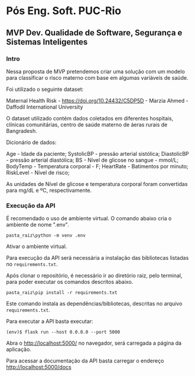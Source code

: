 # Pós Eng. Soft. PUC-Rio
## MVP Dev. Qualidade de Software, Segurança e Sistemas Inteligentes


### Intro
Nessa proposta de MVP pretendemos criar uma solução com um modelo para classificar o risco materno com base em algumas variáveis de saúde.

Foi utilizado o seguinte dataset: 

Maternal Health Risk - https://doi.org/10.24432/C5DP5D - Marzia Ahmed - Daffodil International University

O dataset utilizado contém dados coletados em diferentes hospitais, clínicas comunitárias, centro de saúde materno de áeras rurais de Bangradesh.

Dicionário de dados:

Age - Idade da paciente;
SystolicBP - pressão arterial sistólica;
DiastolicBP - pressão arterial diastólica;
BS - Nível de glicose no sangue - mmol/L;
BodyTemp - Temperatura corporal - F;
HeartRate - Batimentos por minuto;
RiskLevel - Nível de risco;

As unidades de Nível de glicose e temperatura corporal foram convertidas para mg/dL e ºC, respectivamente.


### Execução da API

É recomendado o uso de ambiente virtual. O comando abaixo cria o ambiente de nome ".env".

```
pasta_raiz\python -m venv .env
```
Ativar o ambiente virtual.

Para execução da API será necessária a instalação das bibliotecas listadas no `requirements.txt`.

Após clonar o repositório, é necessário ir ao diretório raiz, pelo terminal, para poder executar os comandos descritos abaixo.

```
pasta_raiz\pip install -r requirements.txt
```

Este comando instala as dependências/bibliotecas, descritas no arquivo `requirements.txt`.

Para executar a API  basta executar:

```
(env)$ flask run --host 0.0.0.0 --port 5000
```

Abra o [http://localhost:5000/](http://localhost:5000/) no navegador, será carregada a página da aplicação.

Para acessar a documentação da API basta carregar o endereço [http://localhost:5000/docs](http://localhost:5000/docs)

